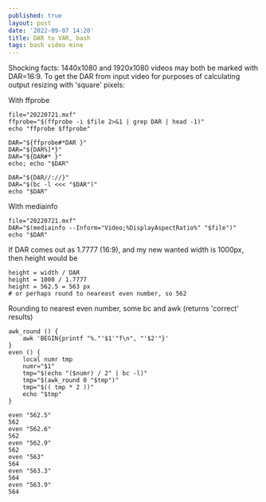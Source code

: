 ```yaml
---
published: true
layout: post
date: '2022-09-07 14:20'
title: DAR to VAR, bash
tags: bash video mine
---
```

Shocking facts: 1440x1080 and 1920x1080 videos may both be marked with DAR=16:9. 
To get the DAR from input video for purposes of calculating output resizing with 'square' pixels:

With ffprobe

    file="20220721.mxf"
    ffprobe="$(ffprobe -i $file 2>&1 | grep DAR | head -1)"
    echo "ffprobe $ffprobe"

    DAR="${ffprobe#*DAR }"
    DAR="${DAR%]*}"
    DAR="${DAR#* }"
    echo; echo "$DAR"

    DAR="${DAR//://}"
    DAR="$(bc -l <<< "$DAR")"
    echo "$DAR"

With mediainfo

    file="20220721.mxf"
    DAR="$(mediainfo --Inform="Video;%DisplayAspectRatio%" "$file")"
    echo "$DAR" 

If DAR comes out as 1.7777 (16:9), and my new wanted width is 1000px, then height would be

    height = width / DAR
    height = 1000 / 1.7777
    height = 562.5 = 563 px
    # or perhaps round to neareast even number, so 562

Rounding to nearest even number, some bc and awk (returns 'correct' results)

    awk_round () {
        awk 'BEGIN{printf "%."'$1'"f\n", "'$2'"}'
    }
    even () {
        local numr tmp
        numr="$1"
        tmp="$(echo "($numr) / 2" | bc -l)"
        tmp="$(awk_round 0 "$tmp")"
        tmp="$(( tmp * 2 ))"
        echo "$tmp"
    }

    even "562.5"
    562
    even "562.6"
    562
    even "562.9"
    562
    even "563"
    564
    even "563.3"
    564
    even "563.9"
    564